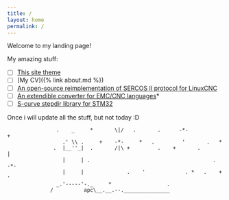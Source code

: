 ```yaml
---
title: /
layout: home
permalink: /
---
```


Welcome to my landing page!

My amazing stuff:
 * [ ] [This site theme](https://github.com/arabel1a/jekyll-theme-console)
 * [ ] [My CV]({% link about.md %})
 * [ ] [An open-source reimplementation of SERCOS II protocol for LinuxCNC](https://github.com/arabel1a/sercos2-linuxcnc)
 * [ ] [An extendible converter for EMC/CNC languages](https://github.com/arabel1a/lst2ngc)*
 * [ ] [S-curve stepdir library for STM32](https://github.com/arabel1a/S-curve-stepdir)
 
Once i will update all the stuff, but not today :D

```
                .    _     *       \|/   .       .      -*-              +
                  .' \\ .     +    -*-     *   .         '       .   *
               .  |__''_|  .       /|\ +         .    +       .           |
                  |     | .                                        .     -*-
                  |     |              .    '             . *   .    +    '
                _.'-----'-._     *                  .
              /          apc\__.__.--._______________
```
